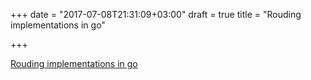 +++
date = "2017-07-08T21:31:09+03:00"
draft = true
title = "Rouding implementations in go"

+++

<p><a href="https://www.cockroachlabs.com/blog/rouding-implementations-in-go">Rouding implementations in go</a></p>